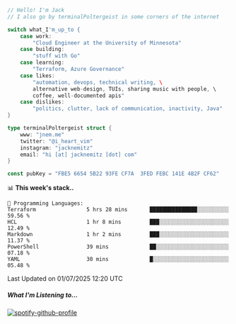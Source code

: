 ```go
// Hello! I'm Jack
// I also go by terminalPoltergeist in some corners of the internet

switch what_I'm_up_to {
    case work:
        "Cloud Engineer at the University of Minnesota"
    case building:
        "stuff with Go"
    case learning:
        "Terraform, Azure Governance"
    case likes:
        "automation, devops, technical writing, \
        alternative web-design, TUIs, sharing music with people, \
        coffee, well-documented apis"
    case dislikes:
        "politics, clutter, lack of communication, inactivity, Java"
}

type terminalPoltergeist struct {
    www: "jnem.me"
    twitter: "@i_heart_vim"
    instagram: "jacknemitz"
    email: "hi [at] jacknemitz [dot] com"
}

const pubKey = "FBE5 6654 5B22 93FE CF7A  3FED FEBC 141E 4B2F CF62"
```

<!--START_SECTION:waka-->
📊 **This week's stack..** 

```text
💬 Programming Languages: 
Terraform                5 hrs 28 mins       ███████████████░░░░░░░░░░   59.56 % 
HCL                      1 hr 8 mins         ███░░░░░░░░░░░░░░░░░░░░░░   12.49 % 
Markdown                 1 hr 2 mins         ███░░░░░░░░░░░░░░░░░░░░░░   11.37 % 
PowerShell               39 mins             ██░░░░░░░░░░░░░░░░░░░░░░░   07.18 % 
YAML                     30 mins             █░░░░░░░░░░░░░░░░░░░░░░░░   05.48 % 
```


 Last Updated on 01/07/2025 12:20 UTC
<!--END_SECTION:waka-->

##### What I'm Listening to...

[![spotify-github-profile](https://jnem.me/listening-item?maxAge=2592000)](https://jnem.me/listening)
